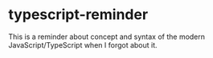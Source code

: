 # typescript-reminder

This is a reminder about concept and syntax of the modern JavaScript/TypeScript when I forgot about it.
